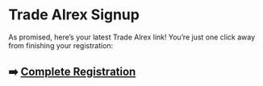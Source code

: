 # Trade Alrex Signup

As promised, here’s your latest Trade Alrex link! You’re just one click away from finishing your registration:

## ➡️ [Complete Registration](https://t.co/ZGCubRKTTs)